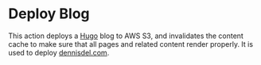 # Deploy Blog

This action deploys a [Hugo](https://gohugo.io/) blog to AWS S3, and invalidates the content cache to make sure that all pages and related content render properly. It is used to deploy [dennisdel.com](https://dennisdel.com).
